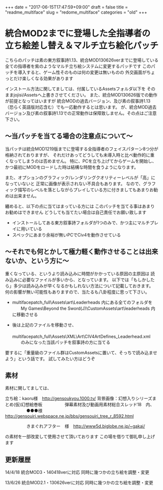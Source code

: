 +++
date = "2017-06-15T17:47:59+09:00"
draft = false
title = "readme_multiface"
slug = "redome_multiface"
categories = "old"
+++
# 統合MOD2までに登場した全指導者の立ち絵差し替え＆マルチ立ち絵化パッチ

こちらのパッチは素の東方叙事詩1.13、統合MOD130626verまでに登場している
全ての指導者を紫のようなマルチ立ち絵システムに変更するパッチです
このパッチを導入すると、ゲーム性そのものは何の変更は無いものの
外交画面がちょっとだけ楽しくなる効果があります

インストール方法に関してましては、付属しているAssetsフォルダ以下を
そのままjojisi/Assetsへ上書きさせてください。
また、統合MOD130626版での動作が前提となってはいますが
統合MODの過去バージョン、及び素の叙事詩1.13（恐らく英語版対応含む）でも一応動作するとは思います。
が、統合MOD過去バージョン及び素の叙事詩1.13での正常動作は保障致しません。その点はご注意下さい。

〜当パッチを当てる場合の注意点について〜
---

当パッチは統合MOD1219版までに登場する全指導者のフェイスパターン8つ分が格納されておりますが、
それだけあってどうしても未導入時と比べ動作的に重くなってしまうのは否めません。
特に、PCを立ち上げてからゲームを開始し、かつ最初にMODをロードした時は結構な時間を食うようになります。

また、オプションのグラフィック/レンダリングクオリティーレベルが「高」になっていないと
正常に画像が表示されない不具合もあります。
なので、グラフィック描写のレベルを落としながらプレイしている方に付きましてもあまりお勧めは出来ません。


纏めると、以下の点に当てはまっている方には
このパッチを当てる事はあまりお勧めはできません
どうしても当てたい場合は自己責任でお願い致します

- インストールしてある東方叙事詩フォルダが1つのみで、かつ主にマルチプレイに用いている
- スペックにあまり余裕が無いPCでCiv4を動作させている

〜それでも何とかして極力軽く動作させることは出来ないか、という方に〜
---
重くなっている、というより読み込みに時間がかかっている原因の主原因は
読み込みに必要なファイルが多いから、となっています。
以下では「もしかしたら」多少は読み込みが早くなるかもしれない方法について記載しておきます。
何の影響が無い可能性もありますので、当たるも八卦程度に思って下さい。

* multifacepatch_full\Assets\art\Leaderheads 内にある全てのフォルダを
　　My Games\Beyond the Sword(J)\CustomAssets\art\leaderheads 内に移動させる

* 後は上記のファイルを移動させ、
　　multifacepatch_full\Assets\XML\Art\CIV4ArtDefines_Leaderhead.xml
　　のみになった当該パッチを叙事詩の方に当てる



要するに「重量級のファイル群はCustomAssetsに置いて、そっちで読み込ませよう」という話です。
試してみたい方はどうぞ

素材
---
素材に関してましては、

立ち絵：kaoru様　http://gensoukyou.1000.tv/
背景画像：幻想入りシリーズまとめ(仮)幻想絵巻板
　　　　　弾幕素材及び動画用素材総合スレッド18　内、
　　　　　●●●様　http://gensouiri.webspace.ne.jp/bbs/gensouiri_tree_r_8592.html

　　　　　きまぐれアフター　様　http://www5d.biglobe.ne.jp/~gakai/

の素材を一部改変して使用させて頂いております
この場を借りて御礼申し上げます

更新履歴
---

14/4/18
統合MOD3・140418verに対応
同時に幾つかの立ち絵を調整・変更


13/6/26
統合MOD2.1・130626verに対応
同時に幾つかの立ち絵を調整・変更

